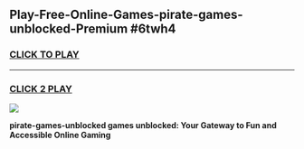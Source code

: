 
## Play-Free-Online-Games-pirate-games-unblocked-Premium #6twh4
<h3>
<a href="https://premium.freeplayer.one?title=pirate-games-unblocked&ref=8M">CLICK TO PLAY</a></h3>
<hr>

<h3>
<a href="https://premium.freeplayer.one?title=pirate-games-unblocked&ref=8M">CLICK 2 PLAY</a>
  
</h3>

<a href="https://premium.freeplayer.one?title=pirate-games-unblocked&ref=8M"><img src="https://clearcache.store/games.png"></a>


**pirate-games-unblocked games unblocked: Your Gateway to Fun and Accessible Online Gaming**

